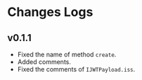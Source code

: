 # Changes Logs

## v0.1.1

- Fixed the name of method `create`.
- Added comments.
- Fixed the comments of `IJWTPayload.iss`.
